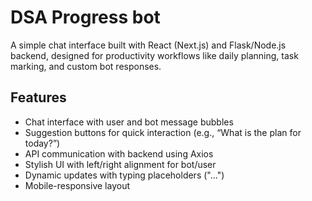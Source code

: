 # DSA Progress bot

A simple chat interface built with React (Next.js) and Flask/Node.js backend, designed for productivity workflows like daily planning, task marking, and custom bot responses.


## Features
- Chat interface with user and bot message bubbles
- Suggestion buttons for quick interaction (e.g., “What is the plan for today?”)
- API communication with backend using Axios
- Stylish UI with left/right alignment for bot/user
- Dynamic updates with typing placeholders ("...")
- Mobile-responsive layout

<!-- ## AI Models
| Model Name        | Description                      |
| ----------------- | -------------------------------- |
| `llama3-8b-8192`  | Meta LLaMA 3 (lightweight, fast) |
| `llama3-70b-8192` | Meta LLaMA 3 (very strong)       |
| `gemma-7b-it`     | Google Gemma (chat tuned)        |
 -->

<!-- ## Flow

┌────────────────────┐
│  User Interface    │ (CLI / Web / Telegram)
└────────┬───────────┘
         ↓
┌────────────────────┐
│  Agent Brain       │ ← System Prompt + Goal Tracking Logic
│  (OpenAI API)      │
└────────┬───────────┘
         ↓
┌────────────────────┐
│  Tools             │
│  - Memory Log      │ ← JSON/DB
│  - DSA Sheet DB    │ ← Local / API
│  - Reminder API    │ ← Optional
└────────────────────┘ -->
